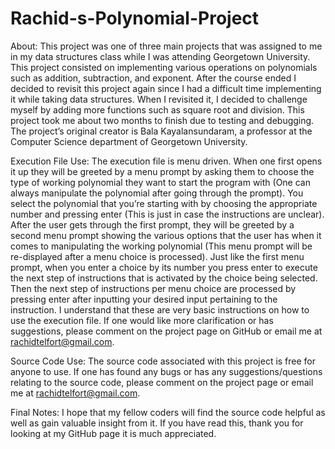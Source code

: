 # Rachid-s-Polynomial-Project
About:
	This project was one of three main projects that was assigned to me in my data structures class while I was attending Georgetown University. This project consisted on implementing various operations on polynomials such as addition, subtraction, and exponent. After the course ended I decided to revisit this project again since I had a difficult time implementing it while taking data structures. When I revisited it, I decided to challenge myself by adding more functions such as square root and division. This project took me about two months to finish due to testing and debugging. The project’s original creator is Bala Kayalansundaram, a professor at the Computer Science department of Georgetown University.
  
Execution File Use:
	The execution file is menu driven. When one first opens it up they will be greeted by a menu prompt by asking them to choose the type of working polynomial they want to start the program with (One can always manipulate the polynomial after going through the prompt). You select the polynomial that you’re starting with by choosing the appropriate number and pressing enter (This is just in case the instructions are unclear). After the user gets through the first prompt, they will be greeted by a second menu prompt showing the various options that the user has when it comes to manipulating the working polynomial (This menu prompt will be re-displayed after a menu choice is processed). Just like the first menu prompt, when you enter a choice by its number you press enter to execute the next step of instructions that is activated by the choice being selected. Then the next step of instructions per menu choice are processed by pressing enter after inputting your desired input pertaining to the instruction. I understand that these are very basic instructions on how to use the execution file. If one would like more clarification or has suggestions, please comment on the project page on GitHub or email me at rachidtelfort@gmail.com.
  
Source Code Use:
	The source code associated with this project is free for anyone to use. If one has found any bugs or has any suggestions/questions relating to the source code, please comment on the project page or email me at rachidtelfort@gmail.com.
  
Final Notes:
	I hope that my fellow coders will find the source code helpful as well as gain valuable insight from it. If you have read this, thank you for looking at my GitHub page it is much appreciated.

